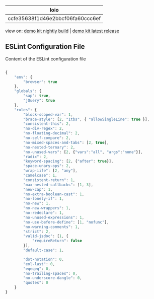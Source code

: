 <!-- loioccfe35638f1d46e2bbcf06fa60ccc6ef -->

| loio |
| -----|
| ccfe35638f1d46e2bbcf06fa60ccc6ef |

<div id="loio">

view on: [demo kit nightly build](https://sdk.openui5.org/nightly/#/topic/ccfe35638f1d46e2bbcf06fa60ccc6ef) | [demo kit latest release](https://sdk.openui5.org/topic/ccfe35638f1d46e2bbcf06fa60ccc6ef)</div>

## ESLint Configuration File

Content of the ESLint configuration file

```js

{
	"env": {
		"browser": true
	},
	"globals": {
		"sap": true,
		"jQuery": true
	},
	"rules": {
		"block-scoped-var": 1,
		"brace-style": [2, "1tbs", { "allowSingleLine": true }],
		"consistent-this": 2,
		"no-div-regex": 2,
		"no-floating-decimal": 2,
		"no-self-compare": 2,
		"no-mixed-spaces-and-tabs": [2, true],
		"no-nested-ternary": 2,
		"no-unused-vars": [2, {"vars":"all", "args":"none"}],
		"radix": 2,
		"keyword-spacing": [2, {"after": true}],
		"space-unary-ops": 2,
		"wrap-iife": [2, "any"],
		"camelcase": 1,
		"consistent-return": 1,
		"max-nested-callbacks": [1, 3],
		"new-cap": 1,
		"no-extra-boolean-cast": 1,
		"no-lonely-if": 1,
		"no-new": 1,
		"no-new-wrappers": 1,
		"no-redeclare": 1,
		"no-unused-expressions": 1,
		"no-use-before-define": [1, "nofunc"],
		"no-warning-comments": 1,
		"strict": 2,
		"valid-jsdoc": [1, {
			"requireReturn": false
		}],
		"default-case": 1,

		"dot-notation": 0,
		"eol-last": 0,
		"eqeqeq": 0,
		"no-trailing-spaces": 0,
		"no-underscore-dangle": 0,
		"quotes": 0
	}
}

```

